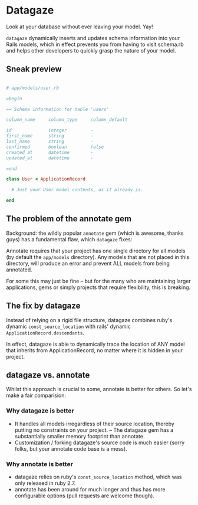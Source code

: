 
# Datagaze

Look at your database without ever leaving your model. Yay!

`datagaze` dynamically inserts and updates schema information into your Rails models, which in effect prevents you from having to visit schema.rb and helps other developers to quickly grasp the nature of your model.

## Sneak preview

```ruby

# app/models/user.rb

=begin

== Schema information for table 'users'

column_name     column_type     column_default     

id              integer         -                  
first_name      string          -                  
last_name       string          -
confirmed       boolean         false
created_at      datetime        -                  
updated_at      datetime        -                  

=end

class User < ApplicationRecord

  # Just your User model contents, as it already is.

end

```

## The problem of the annotate gem

Background: the wildly popular `annotate` gem (which is awesome, thanks guys) has a fundamental flaw, which `datagaze` fixes:

Annotate requires that your project has one single directory for all models (by default the `app/models` directory). Any models that are not placed in this directory, will produce an error and prevent ALL models from being annotated. 

For some this may just be fine – but for the many who are maintaining larger applications, gems or simply projects that require flexibility, this is breaking.

## The fix by datagaze

Instead of relying on a rigid file structure, datagaze combines ruby's dynamic `const_source_location` with rails' dynamic `ApplicationRecord.descendants`. 

In effect, datagaze is able to dynamically trace the location of ANY model that inherits from ApplicationRecord, no matter where it is hidden in your project.

## datagaze vs. annotate

Whilst this approach is crucial to some, annotate is better for others. So let's make a fair comparision:

### Why datagaze is better

- It handles all models irregardless of their source location, thereby putting no constraints on your project.
– The datagaze gem has a substantially smaller memory footprint than annotate.
- Customization / forking datagaze's source code is much easier (sorry folks, but your annotate code base is a mess).


### Why annotate is better

- datagaze relies on ruby's `const_source_location` method, which was only released in ruby 2.7.
- annotate has been around for much longer and thus has more configurable options (pull requests are welcome though).

